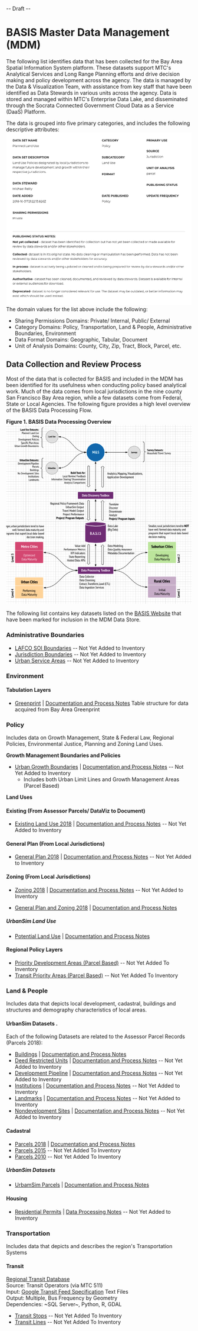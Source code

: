 -- Draft --

# BASIS Master Data Management (MDM)
The following list identifies data that has been collected for the Bay Area Spatial Information System platform.  These datasets support MTC's Analytical Services and Long Range Planning efforts and drive decision making and policy development across the agency.  The data is managed by the Data & Visualization Team, with assistance from key staff that have been identified as Data Stewards in various units across the agency. Data is stored and managed within MTC's Enterprise Data Lake, and disseminated through the Socrata Connected Government Cloud Data as a Service (DaaS) Platform.  

The data is grouped into five primary categories, and includes the following descriptive attributes:  
![MDM Detail](../images/dataset-detail.png) 
The domain values for the list above include the following:
- Sharing Permissions Domains: Private/ Internal, Public/ External
- Category Domains: Policy, Transportation, Land & People, Administrative Boundaries, Environment
- Data Format Domains: Geographic, Tabular, Document
- Unit of Analysis Domains: County, City, Zip, Tract, Block, Parcel, etc.  

## Data Collection and Review Process
Most of the data that is collected for BASIS and included in the MDM has been identified for its usefulness when conducting policy based analytical work.  Much of the data comes from local jurisdictions in the nine county San Francisco Bay Area region, while a few datasets come from Federal, State or Local Agencies.  The following figure provides a high level overview of the BASIS Data Processing Flow.

**Figure 1. BASIS Data Processing Overview** 
![Data Processing Model](policy-mdm/images/dataset-processing.png)  

The following list contains key datasets listed on the [BASIS Website](http://basis.bayareametro.gov/results) that have been marked for inclusion in the MDM Data Store.

### Administrative Boundaries
- [LAFCO SOI Boundaries]() -- Not Yet Added to Inventory
- [Jurisdiction Boundaries]() -- Not Yet Added to Inventory
- [Urban Service Areas]() -- Not Yet Added to Inventory

### Environment  

#### Tabulation Layers
- [Greenprint](redshift/greenprintFishnet.md) | [Documentation and Process Notes](https://www.bayareagreenprint.org/glossary/)
Table structure for data acquired from Bay Area Greenprint

### Policy
Includes data on Growth Management, State & Federal Law, Regional Policies, Environmental Justice, Planning and Zoning Land Uses.  

**Growth Management Boundaries and Policies**

- [Urban Growth Boundaries]() | [Documentation and Process Notes](policy-mdm/urban-growth-boundaries.md) -- Not Yet Added to Inventory
    - Includes both Urban Limit Lines and Growth Management Areas (Parcel Based)

**Land Uses**

#### Existing (From Assessor Parcels/ DataViz to Document)
- [Existing Land Use 2018]() | [Documentation and Process Notes](policy-mdm/land-use.md) -- Not Yet Added to Inventory

#### General Plan (From Local Jurisdictions) 
- [General Plan 2018]() | [Documentation and Process Notes](policy-mdm/land-use.md) -- Not Yet Added to Inventory

#### Zoning (From Local Jurisdictions)
- [Zoning 2018]() | [Documentation and Process Notes](policy-mdm/land-use.md) -- Not Yet Added to Inventory

- [General Plan and Zoning 2018](https://mtc.data.socrata.com/Land-Use/General-Plan-and-Zoning-2018/udk3-z2d5) 
 | [Documentation and Process Notes](policy-mdm/regional-general-plan.md)
 
 ##### UrbanSim Land Use
 - [Potential Land Use]() | [Documentation and Process Notes]()
#### Regional Policy Layers
- [Priority Development Areas (Parcel Based)]() -- Not Yet Added To Inventory
- [Transit Priority Areas (Parcel Based)]() -- Not Yet Added To Inventory  


### Land & People
Includes data that depicts local development, cadastral, buildings and structures and demography characteristics of local areas.

#### UrbanSim Datasets . 
Each of the following Datasets are related to the Assessor Parcel Records (Parcels 2018):  
- [Buildings](https://data.bayareametro.gov/Structures/Buildings/rrrx-2reu) | [Documentation and Process Notes](land-people-mdm/buildings.md)
- [Deed Restricted Units]() | [Documentation and Process Notes](land-people-mdm/deed-restricted-units.md) -- Not Yet Added to Inventory
- [Development Pipeline]() | [Documentation and Process Notes](land-people-mdm/development-pipeline.md) -- Not Yet Added to Inventory
- [Institutions]() | [Documentation and Process Notes](land-people-mdm/institutions.md) -- Not Yet Added to Inventory
- [Landmarks]() | [Documentation and Process Notes](land-people-mdm/landmarks.md) -- Not Yet Added to Inventory
- [Nondevelopment Sites]() | [Documentation and Process Notes](land-people-mdm/nondevelopmentsites.md) -- Not Yet Added to Inventory

#### Cadastral

- [Parcels 2018](https://mtc.data.socrata.com/Cadastral/Region-Parcels-2018-/fqea-xb6g) | [Documentation and Process Notes]()
- [Parcels 2015]() -- Not Yet Added To Inventory
- [Parcels 2010]() -- Not Yet Added To Inventory

##### UrbanSim Datasets
- [UrbamSim Parcels](https://data.bayareametro.gov/Cadastral/UrbanSim-Parcels/6q7r-gybw) | [Documentation and Process Notes]()


#### Housing
- [Residential Permits]() | [Data Processing Notes](land-people-mdm/residential-permits.md) -- Not Yet Added to Inventory

### Transportation
Includes data that depicts and describes the region's Transportation Systems

#### Transit

[Regional Transit Database](https://github.com/bayareametro/RegionalTransitDatabase)   
Source: Transit Operators (via MTC 511)    
Input: [Google Transit Feed Specification](https://developers.google.com/transit/gtfs/) Text Files    
Output: Multiple, Bus Frequency by Geometry    
Dependencies: ~SQL Server~, Python, R, GDAL

- [Transit Stops]() -- Not Yet Added To Inventory  
- [Transit Lines]() -- Not Yet Added To Inventory  
